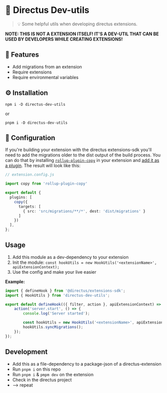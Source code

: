 # 🐰 Directus Dev-utils

> 💡 Some helpful utils when developing directus extensions.

**NOTE: THIS IS NOT A EXTENSION ITSELF! IT'S A DEV-UTIL THAT CAN BE USED BY DEVELOPERS WHILE CREATING EXTENSIONS!**

## 🎉 Features
- Add migrations from an extension
- Require extensions
- Require environmental variables


## ⚙️ Installation
```
npm i -D directus-dev-utils
```

or

```
pnpm i -D directus-dev-utils
```

## 🔧 Configuration
If you're building your extension with the directus extensions-sdk  you'll need to add the migrations older to the dist output of the build process. You can do that by installing [`rollup-plugin-copy`](https://www.npmjs.com/package/rollup-plugin-copy) in your extension and [add it as a plugin](https://docs.directus.io/extensions/creating-extensions.html#configuring-the-cli). The result will look like this:

````ts
// extension.config.js

import copy from 'rollup-plugin-copy'

export default {
  plugins: [
    copy({
      targets: [
        { src: 'src/migrations/**/*', dest: 'dist/migrations' }
      ]
    })
  ],
};
````

## Usage
1. Add this module as a dev-dependency to your extension
2. Init the module: `const hookUtils = new HookUtils('<extensionName>', apiExtensionContext);`
3. Use the config and make your live easier

**Example:**
````ts
import { defineHook } from '@directus/extensions-sdk';
import { HookUtils } from 'directus-dev-utils';

export default defineHook(({ filter, action }, apiExtensionContext) => {
	action('server.start', () => {
		console.log('Server started');

		const hookUtils = new HookUtils('<extensionName>', apiExtensionContext);
		hookUtils.syncMigrations();
	});
});
````



## Development
- Add this as a file-dependency to a package-json of a directus-extension
- Run `pnpm i` on this repo
- Run `pnpm i` & `pmpm dev` on the extension
- Check in the directus project
- --> repeat